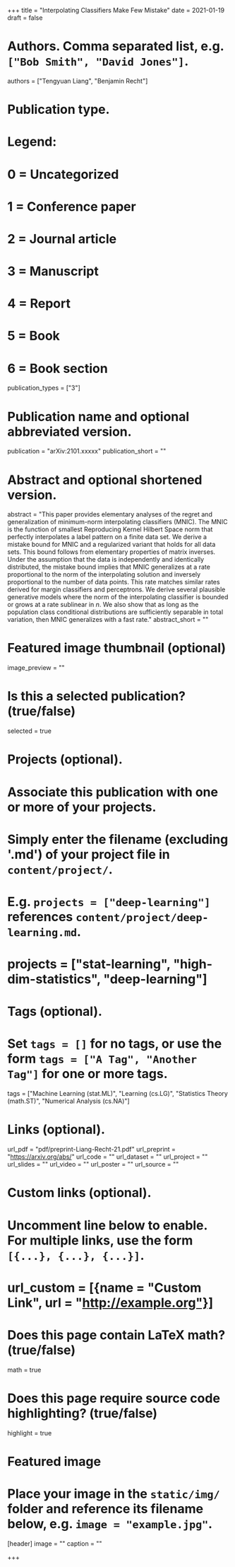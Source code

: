 +++
title = "Interpolating Classifiers Make Few Mistake"
date = 2021-01-19
draft = false

# Authors. Comma separated list, e.g. `["Bob Smith", "David Jones"]`.
authors = ["Tengyuan Liang", "Benjamin Recht"]

# Publication type.
# Legend:
# 0 = Uncategorized
# 1 = Conference paper
# 2 = Journal article
# 3 = Manuscript
# 4 = Report
# 5 = Book
# 6 = Book section
publication_types = ["3"]

# Publication name and optional abbreviated version.
publication = "arXiv:2101.xxxxx"
publication_short = ""

# Abstract and optional shortened version.
abstract = "This paper provides elementary analyses of the regret and generalization of minimum-norm interpolating classifiers (MNIC). The MNIC is the function of smallest Reproducing Kernel Hilbert Space norm that perfectly interpolates a label pattern on a finite data set. We derive a mistake bound for MNIC and a regularized variant that holds for all data sets. This bound follows from elementary properties of matrix inverses. Under the assumption that the data is independently and identically distributed, the mistake bound implies that MNIC generalizes at a rate proportional to the norm of the interpolating solution and inversely proportional to the number of data points. This rate matches similar rates derived for margin classifiers and perceptrons. We derive several plausible generative models where the norm of the interpolating classifier is bounded or grows at a rate sublinear in $n$. We also show that as long as the population class conditional distributions are sufficiently separable in total variation, then MNIC generalizes with a fast rate."
abstract_short = ""

# Featured image thumbnail (optional)
image_preview = ""

# Is this a selected publication? (true/false)
selected = true

# Projects (optional).
#   Associate this publication with one or more of your projects.
#   Simply enter the filename (excluding '.md') of your project file in `content/project/`.
#   E.g. `projects = ["deep-learning"]` references `content/project/deep-learning.md`.
#   projects = ["stat-learning", "high-dim-statistics", "deep-learning"]

# Tags (optional).
#   Set `tags = []` for no tags, or use the form `tags = ["A Tag", "Another Tag"]` for one or more tags.
tags = ["Machine Learning (stat.ML)", "Learning (cs.LG)", "Statistics Theory (math.ST)", "Numerical Analysis (cs.NA)"]

# Links (optional).
url_pdf = "pdf/preprint-Liang-Recht-21.pdf"
url_preprint = "https://arxiv.org/abs/"
url_code = ""
url_dataset = ""
url_project = ""
url_slides = ""
url_video = ""
url_poster = ""
url_source = ""

# Custom links (optional).
#   Uncomment line below to enable. For multiple links, use the form `[{...}, {...}, {...}]`.
# url_custom = [{name = "Custom Link", url = "http://example.org"}]

# Does this page contain LaTeX math? (true/false)
math = true

# Does this page require source code highlighting? (true/false)
highlight = true

# Featured image
# Place your image in the `static/img/` folder and reference its filename below, e.g. `image = "example.jpg"`.
[header]
image = ""
caption = ""

+++
